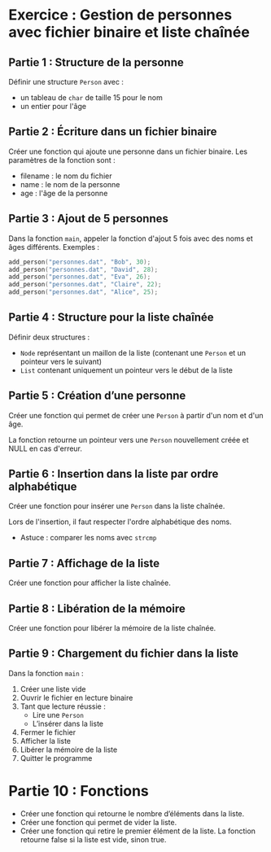 # Exercice : Gestion de personnes avec fichier binaire et liste chaînée

## Partie 1 : Structure de la personne
Définir une structure `Person` avec :
* un tableau de `char` de taille 15 pour le nom
* un entier pour l'âge

## Partie 2 : Écriture dans un fichier binaire
Créer une fonction qui ajoute une personne dans un fichier binaire.
Les paramètres de la fonction sont :
- filename : le nom du fichier
- name : le nom de la personne
- age : l'âge de la personne

## Partie 3 : Ajout de 5 personnes
Dans la fonction `main`, appeler la fonction d'ajout 5 fois avec des noms et âges différents.
Exemples :

```c
add_person("personnes.dat", "Bob", 30);
add_person("personnes.dat", "David", 28);
add_person("personnes.dat", "Eva", 26);
add_person("personnes.dat", "Claire", 22);
add_person("personnes.dat", "Alice", 25);
```

## Partie 4 : Structure pour la liste chaînée
Définir deux structures :
* `Node` représentant un maillon de la liste (contenant une `Person` et un pointeur vers le suivant)
* `List` contenant uniquement un pointeur vers le début de la liste

## Partie 5 : Création d’une personne
Créer une fonction qui permet de créer une `Person` à partir d'un nom et d'un âge.

La fonction retourne un pointeur vers une `Person` nouvellement créée et NULL en cas d'erreur.

## Partie 6 : Insertion dans la liste par ordre alphabétique
Créer une fonction pour insérer une `Person` dans la liste chaînée.

Lors de l'insertion, il faut respecter l'ordre alphabétique des noms.

* Astuce : comparer les noms avec `strcmp`

## Partie 7 : Affichage de la liste
Créer une fonction pour afficher la liste chaînée.

## Partie 8 : Libération de la mémoire
Créer une fonction pour libérer la mémoire de la liste chaînée.

## Partie 9 : Chargement du fichier dans la liste
Dans la fonction `main` :
1. Créer une liste vide
2. Ouvrir le fichier en lecture binaire
3. Tant que lecture réussie :
   * Lire une `Person`
   * L’insérer dans la liste
4. Fermer le fichier
5. Afficher la liste
6. Libérer la mémoire de la liste
7. Quitter le programme

# Partie 10 : Fonctions
- Créer une fonction qui retourne le nombre d’éléments dans la liste.
- Créer une fonction qui permet de vider la liste.
- Créer une fonction qui retire le premier élément de la liste. La fonction retourne false si la liste est vide, sinon true.
